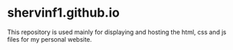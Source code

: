 # shervinf1.github.io

This repository is used mainly for displaying and hosting the html, css and js files for my personal website.
